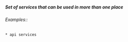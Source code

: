 ##### Set of services that can be used in more than one place #####
###### Examples:: ######
    * api services
